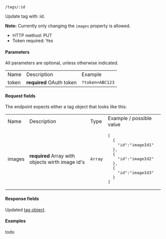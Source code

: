 `/tags/:id`

Update tag with :id.

<strong>Note:</strong> Currently only changing the ```images``` property is allowed.

* HTTP method: PUT
* Token required: Yes

#### Parameters
All parameters are optional, unless otherwise indicated.
<table>
  <tr>
    <td>Name</td>
    <td>Description</td>
    <td>Example</td>
  </tr>
  <tr>
    <td>token</td>
    <td><strong>required</strong> OAuth token</td>
    <td><code>?token=ABC123</td>
  </tr>
</table>

#### Request fields
The endpoint expects either a tag object that looks like this:

<table>
  <tr>
    <td>Name</td>
    <td>Description</td>
    <td>Type</td>
    <td>Example / possible value</td>
  </tr>
  <tr>
    <td>images</td>
    <td><strong>required</strong> Array with objects wirth image id's</td>
    <td><code>Array</code></td>
    <td><pre>[
  {
    "id":"imageId1"
  }, 
  {
    "id":"imageId2"
  }, 
  {
    "id":"imageId3"
  }
]</pre></td>
  </tr>
</table>


#### Response fields
Updated <a href="tag-object.md">tag object</a>.

#### Examples
todo